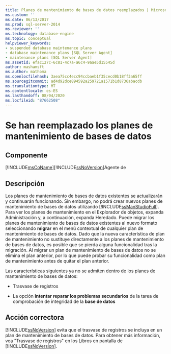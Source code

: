 ```yaml
---
title: Planes de mantenimiento de bases de datos reemplazados | Microsoft Docs
ms.custom: ''
ms.date: 06/13/2017
ms.prod: sql-server-2014
ms.reviewer: ''
ms.technology: database-engine
ms.topic: conceptual
helpviewer_keywords:
- suspended database maintenance plans
- database maintenance plans [SQL Server Agent]
- maintenance plans [SQL Server Agent]
ms.assetid: efac127c-6c81-4c7a-a6c4-9aae5d15545d
author: mashamsft
ms.author: mathoma
ms.openlocfilehash: 3aea75cc4ecc94ccbaeb1f35cecd0b18ff3a65ff
ms.sourcegitcommit: ad4d92dce894592a259721a1571b1d8736abacdb
ms.translationtype: MT
ms.contentlocale: es-ES
ms.lasthandoff: 08/04/2020
ms.locfileid: "87662508"
---
```

# <a name="database-maintenance-plans-superseded"></a>Se han reemplazado los planes de mantenimiento de bases de datos
    
## <a name="component"></a>Componente  
 [!INCLUDE[msCoName](../../includes/msconame-md.md)][!INCLUDE[ssNoVersion](../../includes/ssnoversion-md.md)]Agente de  
  
## <a name="description"></a>Descripción  
 Los planes de mantenimiento de bases de datos existentes se actualizarán y continuarán funcionando. Sin embargo, no podrá crear nuevos planes de mantenimiento de bases de datos utilizando [!INCLUDE[ssManStudioFull](../../includes/ssmanstudiofull-md.md)]. Para ver los planes de mantenimiento en el Explorador de objetos, expanda Administración y, a continuación, expanda Heredado. Puede migrar los planes de mantenimiento de bases de datos existentes al nuevo formato seleccionando **migrar** en el menú contextual de cualquier plan de mantenimiento de bases de datos. Dado que la nueva característica de plan de mantenimiento no sustituye directamente a los planes de mantenimiento de bases de datos, es posible que se pierda alguna funcionalidad tras la migración. Al migrar un plan de mantenimiento de bases de datos no se elimina el plan anterior, por lo que puede probar su funcionalidad como plan de mantenimiento antes de quitar el plan anterior.  
  
 Las características siguientes ya no se admiten dentro de los planes de mantenimiento de bases de datos:  
  
-   Trasvase de registros  
  
-   La opción **intentar reparar los problemas secundarios** de la tarea de comprobación de integridad de la **base de datos**  
  
## <a name="corrective-action"></a>Acción correctora  
 [!INCLUDE[ssNoVersion](../../includes/ssnoversion-md.md)] evita que el trasvase de registros se incluya en un plan de mantenimiento de bases de datos. Para obtener más información, vea "Trasvase de registros" en los Libros en pantalla de [!INCLUDE[ssNoVersion](../../includes/ssnoversion-md.md)].  
  
  
